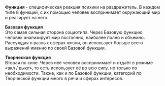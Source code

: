**Функция** - специфическая реакция психики на раздражитель. В каждом типе 8 функций, с их помощью человек воспринимает окружающий мир и реагирует на него.

**Базовая функция**  
Это самая сильная сторона социотипа. Через Базовую функцию человек анализирует мир постоянно, наиболее полно и объемно. Рассуждая о разных сферах жизни, он использует больше всего выражений именно по своей Базовой функции.

**Творческая функция**  
Вторая по силе. Через неё человек воспринимает и отдаёт в режиме «вкл / выкл», то есть использует её во всю силу, но только по необходимости. Также, как и по Базовой функции, категорий по Творческой функции много в речи и сферах интересов.